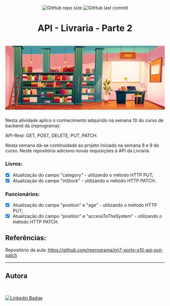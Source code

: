 <p align="center">
  <a> 
    <img alt="GitHub repo size" src="https://img.shields.io/github/repo-size/lealclarissa/exercicio-semana-10?color=9cf">
    <img alt="GitHub last commit" src="https://img.shields.io/github/last-commit/lealclarissa/exercicio-semana-10?color=9cf">
  </a>
</p>

<h1 align="center">API - Livraria - Parte 2</h1>

<h1 align="center">
<a href="https://br.freepik.com/vetores/escola"><img src="./assets/livraria.jpg" alt="Livraria"></a>
</h1>

Nesta atividade aplico o conhecimento adquirido na semana 10 do curso de backend da {reprograma}:

API-Rest: GET, POST, DELETE, PUT, PATCH.

Nesta semana dá-se continuidade ao projeto iniciado na semana 8 e 9 do curso. Neste repositório adiciono novas requisições à API da Livraria. 

### Livros:

- [x] Atualização do campo "category" - utilizando o método HTTP PUT;  
- [x] Atualização do campo "inStock" - utilizando o método HTTP PATCH.  

### Funcionários:

- [x] Atualização do campo "position" e "age" - utilizando o método HTTP PUT;  
- [x] Atualização do campo "position" e "accessToTheSystem" - utilizando o método HTTP PATCH.   

## Referências:

Repositório da aula: https://github.com/reprograma/on7-porto-s10-api-put-patch

---

## Autora

<a>
 <img style="border-radius: 50%;" src="https://avatars2.githubusercontent.com/u/69424163?s=400&u=6c4ceb2494ca08ef4a05454277aee432c6b5644f&v=4" width="100px;" alt=""/>
 <br />
</a>

[![Linkedin Badge](https://img.shields.io/badge/-Clarissa_Leal-blue?style=flat-square&logo=Linkedin&logoColor=white&link=https://www.linkedin.com/in/clarissa-leal/)](https://www.linkedin.com/in/clarissa-leal/)